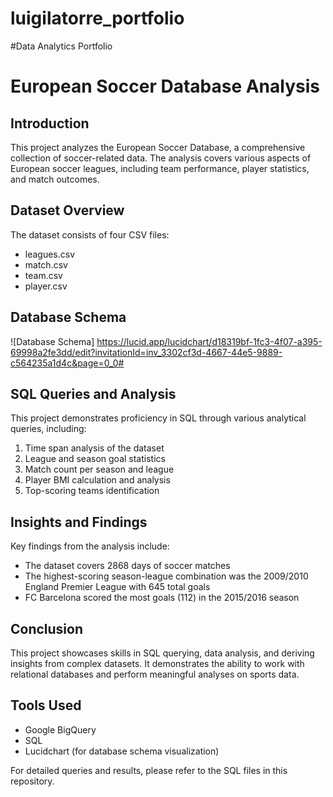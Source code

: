 # luigilatorre_portfolio
#Data Analytics Portfolio

# European Soccer Database Analysis

   ## Introduction
   This project analyzes the European Soccer Database, a comprehensive collection of soccer-related data. The analysis covers various aspects of European soccer leagues, including team performance, player statistics, and match outcomes.

   ## Dataset Overview
   The dataset consists of four CSV files:
   - leagues.csv
   - match.csv
   - team.csv
   - player.csv

   ## Database Schema
   ![Database Schema]
    https://lucid.app/lucidchart/d18319bf-1fc3-4f07-a395-69998a2fe3dd/edit?invitationId=inv_3302cf3d-4667-44e5-9889-c564235a1d4c&page=0_0#

   ## SQL Queries and Analysis
   This project demonstrates proficiency in SQL through various analytical queries, including:
   1. Time span analysis of the dataset
   2. League and season goal statistics
   3. Match count per season and league
   4. Player BMI calculation and analysis
   5. Top-scoring teams identification

   ## Insights and Findings
   Key findings from the analysis include:
   - The dataset covers 2868 days of soccer matches
   - The highest-scoring season-league combination was the 2009/2010 England Premier League with 645 total goals
   - FC Barcelona scored the most goals (112) in the 2015/2016 season

   ## Conclusion
   This project showcases skills in SQL querying, data analysis, and deriving insights from complex datasets. It demonstrates the ability to work with relational databases and perform meaningful analyses on sports data.

   ## Tools Used
   - Google BigQuery
   - SQL
   - Lucidchart (for database schema visualization)

   For detailed queries and results, please refer to the SQL files in this repository.
   
